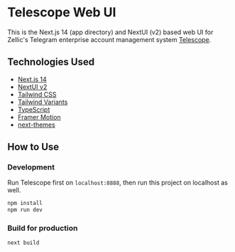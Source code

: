 # Telescope Web UI

This is the Next.js 14 (app directory) and NextUI (v2) based web UI for Zellic's Telegram enterprise account management system [Telescope](https://github.com/Zellic/telescope).

## Technologies Used

- [Next.js 14](https://nextjs.org/docs/getting-started)
- [NextUI v2](https://nextui.org/)
- [Tailwind CSS](https://tailwindcss.com/)
- [Tailwind Variants](https://tailwind-variants.org)
- [TypeScript](https://www.typescriptlang.org/)
- [Framer Motion](https://www.framer.com/motion/)
- [next-themes](https://github.com/pacocoursey/next-themes)

## How to Use

### Development

Run Telescope first on `localhost:8888`, then run this project on localhost as well.

```bash
npm install
npm run dev
```

### Build for production

```bash
next build
```